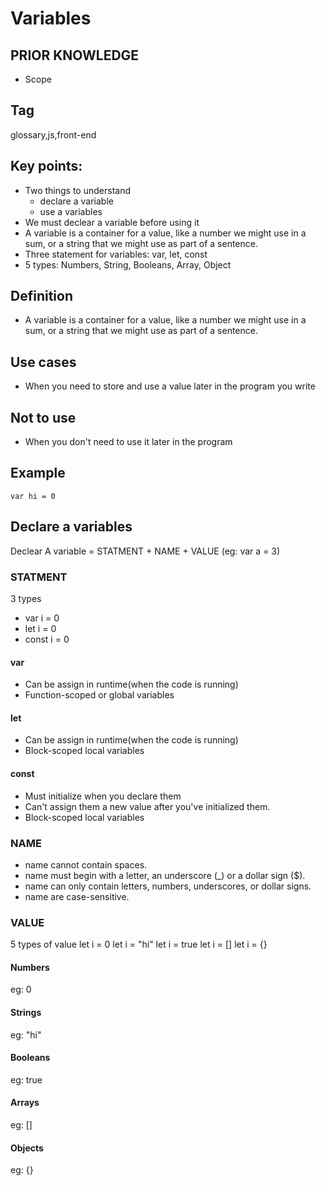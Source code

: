 # Variables

## PRIOR KNOWLEDGE
- Scope

## Tag
glossary,js,front-end

## Key points:

- Two things to understand
  - declare a variable 
  - use a variables
- We must declear a variable before using it 
- A variable is a container for a value, like a number we might use in a sum, or a string that we might use as part of a sentence.
- Three statement for variables: var, let, const
- 5 types:  Numbers, String, Booleans, Array, Object


## Definition
- A variable is a container for a value, like a number we might use in a sum, or a string that we might use as part of a sentence.

## Use cases
- When you need to store and use a value later in the program you write

## Not to use 
- When you don't need to use it later in the program

## Example
```
var hi = 0
```
## Declare a variables
Declear A variable = STATMENT + NAME + VALUE (eg: var a = 3)

### STATMENT
3 types
- var i = 0 
- let i = 0
- const i = 0

#### var
- Can be assign in runtime(when the code is running)
- Function-scoped or global variables
  
#### let 
- Can be assign in runtime(when the code is running)
- Block-scoped local variables

#### const
- Must initialize when you declare them
- Can't assign them a new value after you've initialized them.
- Block-scoped local variables

### NAME
- name cannot contain spaces.
- name must begin with a letter, an underscore (_) or a dollar sign ($).
- name can only contain letters, numbers, underscores, or dollar signs.
- name are case-sensitive.

### VALUE 
5 types of value 
let i = 0
let i = "hi"
let i = true
let i = []
 let i = {}

#### Numbers
eg: 0

#### Strings
eg: "hi"

#### Booleans
eg: true

#### Arrays
eg: [] 

#### Objects
eg: {}
